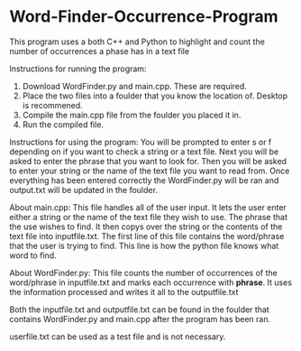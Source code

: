 # Word-Finder-Occurrence-Program
This program uses a both C++ and Python to highlight and count the number of occurrences a phase has in a text file

Instructions for running the program:
1) Download WordFinder.py and main.cpp. These are required.
2) Place the two files into a foulder that you know the location of. Desktop is recommened.
3) Compile the main.cpp file from the foulder you placed it in.
4) Run the compiled file.

Instructions for using the program:
You will be prompted to enter s or f depending on if you want to check a string or a text file. Next you will be asked to enter the phrase that you want to look for. Then you will be asked to enter your string or the name of the text file you want to read from. Once everything has been entered correctly the WordFinder.py will be ran and output.txt will be updated in the foulder.

About main.cpp:
This file handles all of the user input. It lets the user enter either a string or the name of the text file they wish to use. The phrase that the use wishes to find. It then copys over the string or the contents of the text file into inputfile.txt. The first line of this file contains the word/phrase that the user is trying to find. This line is how the python file knows what word to find.

About WordFinder.py:
This file counts the number of occurrences of the word/phrase in inputfile.txt and marks each occurrence with **phrase**. It uses the information processed and writes it all to the outputfile.txt

Both the inputfile.txt and outputfile.txt can be found in the foulder that contains WordFinder.py and main.cpp after the program has been ran.

userfile.txt can be used as a test file and is not necessary. 
